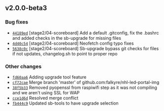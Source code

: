 ## v2.0.0-beta3

### Bug fixes

 - [`44189ed`](https://github.com/falkyre/nhl-led-portal-img/commits/44189ed) [stage2/04-scoreboard] Add a default .gitconfig, fix the .bashrc and added checks in the sb-upgrade for missing files
 - [`4d40c54`](https://github.com/falkyre/nhl-led-portal-img/commits/4d40c54) [stage2/04-scoreboard] Neofetch config typo fixes
 - [`5638c0c`](https://github.com/falkyre/nhl-led-portal-img/commits/5638c0c) [stage2/04-scoreboard] Sb-upgrade bypass git checks for files if not updates, changelog.sh to point to proper repo

### Other changes

 - [`fd60aa6`](https://github.com/falkyre/nhl-led-portal-img/commits/fd60aa6)                        Adding upgrade tool feature
 - [`cf72cae`](https://github.com/falkyre/nhl-led-portal-img/commits/cf72cae)                        Merge branch 'master' of github.com:falkyre/nhl-led-portal-img
 - [`38f5b33`](https://github.com/falkyre/nhl-led-portal-img/commits/38f5b33)                        Removed pyopenssl from raspiwifi step as it was not compiling and we aren't using SSL for WAP
 - [`cce1d6d`](https://github.com/falkyre/nhl-led-portal-img/commits/cce1d6d)                        Resolved merge conflict
 - [`fb444c9`](https://github.com/falkyre/nhl-led-portal-img/commits/fb444c9)                        Updated sb-tools to have upgrade selection

